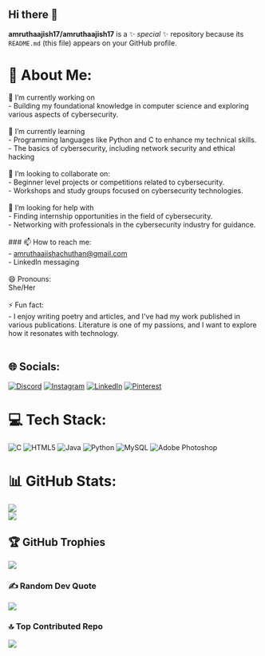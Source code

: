 ## Hi there 👋

**amruthaajish17/amruthaajish17** is a ✨ _special_ ✨ repository because its `README.md` (this file) appears on your GitHub profile.
# 💫 About Me:
🔭 I’m currently working on<br>- Building my foundational knowledge in computer science and exploring various aspects of cybersecurity.<br><br>🌱 I’m currently learning<br>- Programming languages like Python and C to enhance my technical skills.<br>- The basics of cybersecurity, including network security and ethical hacking<br><br>👯 I’m looking to collaborate on:<br>- Beginner level projects or competitions related to cybersecurity.<br>- Workshops and study groups focused on cybersecurity technologies.<br><br>🤝 I’m looking for help with <br>- Finding internship opportunities in the field of cybersecurity.<br>- Networking with professionals in the cybersecurity industry for guidance.<br><br>### 📫 How to reach me: <br>- amruthaajishachuthan@gmail.com<br>- LinkedIn messaging<br><br>😄 Pronouns: <br>She/Her<br><br>⚡ Fun fact:<br>- I enjoy writing poetry and articles, and I've had my work published in various publications. Literature is one of my passions, and I want to explore how it resonates with technology.<br><br>


## 🌐 Socials:
[![Discord](https://img.shields.io/badge/Discord-%237289DA.svg?logo=discord&logoColor=white)](https://discord.gg/amrutha_ajish) [![Instagram](https://img.shields.io/badge/Instagram-%23E4405F.svg?logo=Instagram&logoColor=white)](https://instagram.com/i._.am_ruthaaa) [![LinkedIn](https://img.shields.io/badge/LinkedIn-%230077B5.svg?logo=linkedin&logoColor=white)](https://linkedin.com/in/amrutha-ajish-achuthan) [![Pinterest](https://img.shields.io/badge/Pinterest-%23E60023.svg?logo=Pinterest&logoColor=white)](https://pinterest.com/amrutha_ajish) 

# 💻 Tech Stack:
![C](https://img.shields.io/badge/c-%2300599C.svg?style=for-the-badge&logo=c&logoColor=white) ![HTML5](https://img.shields.io/badge/html5-%23E34F26.svg?style=for-the-badge&logo=html5&logoColor=white) ![Java](https://img.shields.io/badge/java-%23ED8B00.svg?style=for-the-badge&logo=openjdk&logoColor=white) ![Python](https://img.shields.io/badge/python-3670A0?style=for-the-badge&logo=python&logoColor=ffdd54) ![MySQL](https://img.shields.io/badge/mysql-4479A1.svg?style=for-the-badge&logo=mysql&logoColor=white) ![Adobe Photoshop](https://img.shields.io/badge/adobe%20photoshop-%2331A8FF.svg?style=for-the-badge&logo=adobe%20photoshop&logoColor=white)
# 📊 GitHub Stats:
![](https://github-readme-stats.vercel.app/api?username=amruthaajish17&theme=radical&hide_border=false&include_all_commits=false&count_private=true)<br/>
![](https://github-readme-streak-stats.herokuapp.com/?user=amruthaajish17&theme=radical&hide_border=false)<br/>


## 🏆 GitHub Trophies
![](https://github-profile-trophy.vercel.app/?username=amruthaajish17&theme=dracula&no-frame=false&no-bg=false&margin-w=4)

### ✍️ Random Dev Quote
![](https://quotes-github-readme.vercel.app/api?type=horizontal&theme=radical)

### 🔝 Top Contributed Repo
![](https://github-contributor-stats.vercel.app/api?username=amruthaajish17&limit=5&theme=dracula&combine_all_yearly_contributions=true)



